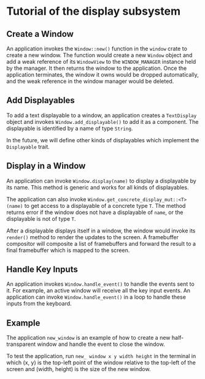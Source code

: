 # Tutorial of the display subsystem

## Create a Window

An application invokes the `Window::new()` function in the `window` crate to create a new window. The function would create a new `Window` object and add a weak reference of its `WindowView` to the `WINDOW_MANAGER` instance held by the manager. It then returns the window to the application. Once the application terminates, the window it owns would be dropped automatically, and the weak reference in the window manager would be deleted.

## Add Displayables

To add a text displayable to a window, an application creates a `TextDisplay` object and invokes `Window.add_displayable()` to add it as a component. The displayable is identified by a name of type `String`. 

In the future, we will define other kinds of displayables which implement the `Displayable` trait.

## Display in a Window

An application can invoke `Window.display(name)` to display a displayable by its name. This method is generic and works for all kinds of displayables. 

The application can also invoke `Window.get_concrete_display_mut::<T>(name)` to get access to a displayable of a concrete type `T`. The method returns error if the window does not have a displayable of `name`, or the displayable is not of type `T`.

After a displayable displays itself in a window, the window would invoke its `render()` method to render the updates to the screen. A framebuffer compositor will composite a list of framebuffers and forward the result to a final framebuffer which is mapped to the screen.

## Handle Key Inputs
An application invokes `Window.handle_event()` to handle the events sent to it. For example, an active window will receive all the key input events. An application can invoke `Window.handle_event()` in a loop to handle these inputs from the keyboard.

## Example
The application `new_window` is an example of how to create a new half-transparent window and handle the event to close the window.

To test the application, run `new_ window x y width height` in the terminal in which (x, y) is the top-left point of the window relative to the top-left of the screen and (width, height) is the size of the new window.